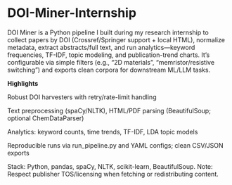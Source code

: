 # DOI-Miner-Internship
DOI Miner is a Python pipeline I built during my research internship to collect papers by DOI (Crossref/Springer support + local HTML), normalize metadata, extract abstracts/full text, and run analytics—keyword frequencies, TF-IDF, topic modeling, and publication-trend charts. It’s configurable via simple filters (e.g., “2D materials”, “memristor/resistive switching”) and exports clean corpora for downstream ML/LLM tasks.

**Highlights**

Robust DOI harvesters with retry/rate-limit handling

Text preprocessing (spaCy/NLTK), HTML/PDF parsing (BeautifulSoup; optional ChemDataParser)

Analytics: keyword counts, time trends, TF-IDF, LDA topic models

Reproducible runs via run_pipeline.py and YAML configs; clean CSV/JSON exports

Stack: Python, pandas, spaCy, NLTK, scikit-learn, BeautifulSoup.
Note: Respect publisher TOS/licensing when fetching or redistributing content.

